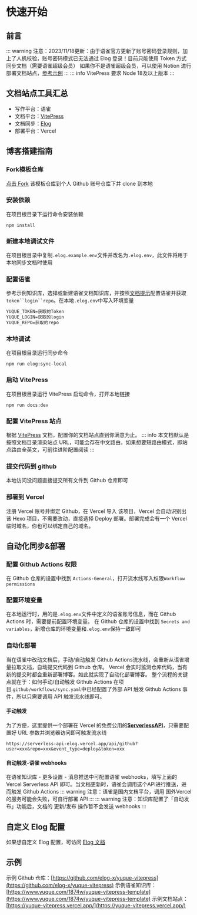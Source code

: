 
# 快速开始

## 前言
::: warning
注意：2023/11/18更新：由于语雀官方更新了账号密码登录规则，加上了人机校验，账号密码模式已无法通过 Elog 登录！目前只能使用 Token 方式同步文档（需要语雀超级会员）
如果你不是语雀超级会员，可以使用 Notion 进行部署文档站点，[参考示例](https://github.com/LetTTGACO/elog-docs)
:::
::: info
VitePress 要求 Node 18及以上版本
:::

## 文档站点工具汇总

- 写作平台：语雀
- 文档平台：[VitePress](https://vitepress.dev/)
- 文档同步：[Elog](https://github.com/LetTTGACO/elog)
- 部署平台：Vercel

## 博客搭建指南

### Fork模板仓库
[点击 Fork](https://github.com/elog-x/yuque-vitepress) 该模板仓库到个人 Github 账号仓库下并 clone 到本地

### 安装依赖
在项目根目录下运行命令安装依赖
```shell
npm install
```

### 新建本地调试文件
在项目根目录中复制`.elog.example.env`文件并改名为`.elog.env`，此文件将用于本地同步文档时使用

### 配置语雀
参考示例知识库，选择或新建语雀文档知识库，并按照[文档提示](https://elog.1874.cool/notion/gvnxobqogetukays#login)配置语雀并获取 `token``login``repo`。在本地`.elog.env`中写入环境变量
```latex
YUQUE_TOKEN=获取的Token
YUQUE_LOGIN=获取的login
YUQUE_REPO=获取的repo
```

### 本地调试
在项目根目录运行同步命令
```shell
npm run elog:sync-local
```

### 启动 VitePress
在项目根目录运行 VitePress 启动命令，打开本地链接
```shell
npm run docs:dev
```

### 配置  VitePress  站点
根据 [VitePress](https://vitepress.dev/) 文档，配置你的文档站点直到你满意为止。
::: info
本文档默认是按照文档目录渲染站点 URL，可能会存在中文路由，如果想要短路由模式，即站点路由全英文，可前往进阶配置阅读
:::

### 提交代码到 github
本地访问没问题直接提交所有文件到 Github 仓库即可

### 部署到 Vercel
注册 Vercel 账号并绑定 Github，在 Vercel 导入 该项目，Vercel 会自动识别出该 Hexo 项目，不需要改动，直接选择 Deploy 部署。部署完成会有一个 Vercel 临时域名，你也可以绑定自己的域名。

## 自动化同步&部署

### 配置 Github Actions 权限
在 Github 仓库的设置中找到 `Actions-General`，打开流水线写入权限`Workflow permissions`

### 配置环境变量
在本地运行时，用的是`.elog.env`文件中定义的语雀账号信息，而在 Github Actions 时，需要提前配置环境变量。
在 Github 仓库的设置中找到 `Secrets and variables`，新增仓库的环境变量和`.elog.env`保持一致即可

### 自动化部署
当在语雀中改动文档后，手动/自动触发 Github Actions流水线，会重新从语雀增量拉取文档，自动提交代码到 Github 仓库。
Vercel 会实时监测仓库代码，当有新的提交时都会重新部署博客。如此就实现了自动化部署博客。
整个流程的关键点就在于：如何手动/自动触发 Github Actions
在项目.`github/workflows/sync.yaml`中已经配置了外部 API 触发 Github Actions 事件，所以只需要调用 API 触发流水线即可。

#### 手动触发
为了方便，这里提供一个部署在 Vercel 的免费公用的[**ServerlessAPI**](https://github.com/elog-x/serverless-api)，只需要配置好 URL 参数并浏览器访问即可触发流水线
```shell
https://serverless-api-elog.vercel.app/api/github?user=xxx&repo=xxx&event_type=deploy&token=xxx
```

#### 自动触发-语雀 webhooks
在语雀知识库 - 更多设置 - 消息推送中可配置语雀 webhooks，填写上面的 Vercel Serverless API 即可。当文档更新时，语雀会调用这个API进行推送，进而触发 Github Actions
::: warning
注意：语雀是国内文档平台，调用 国外Vercel 的服务可能会失败，可自行部署 API
:::
::: warning
注意：知识库配置了「自动发布」功能后，文档的 更新/发布 操作暂不会发送 webhooks
:::

## 自定义 Elog 配置
如果想自定义 Elog 配置，可访问 [Elog 文档](https://elog.1874.cool/)

## 示例
示例 Github 仓库：[https://github.com/elog-x/yuque-vitepress](https://github.com/elog-x/yuque-vitepress)
示例语雀知识库：[https://www.yuque.com/1874w/yuque-vitepress-template](https://www.yuque.com/1874w/yuque-vitepress-template)
示例文档站点：[https://yuque-vitepress.vercel.app/](https://yuque-vitepress.vercel.app/)
